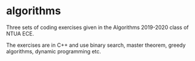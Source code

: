 # algorithms
Three sets of coding exercises given in the Algorithms 2019-2020 class of NTUA ECE.

The exercises are in C++ and use binary search, master theorem, greedy algorithms, dynamic programming etc.
